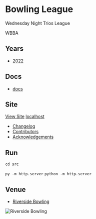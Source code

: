 # Bowling League

Wednesday Night Trios League

WBBA

## Years

- [2022](2022/README.md)

## Docs

- [docs](docs/README.md)

## Site

[View Site](https://alexhedley.github.io/bowling/)
[localhost](http://localhost:8000/)

- [Changelog](CHANGELOG.md)
- [Contributors](CONTRIBUTORS.md)
- [Acknowledgements](ACKNOWLEDGEMENTS.md)

## Run

`cd src`

`py -m http.server`
`python -m http.server`

## Venue

- [Riverside Bowling](https://www.riversidebowling.co.uk/)

![Riverside Bowling](https://riversidebowling.co.uk/wp-content/uploads/2018/09/riverside-briverside_logoowling-header-06june2016-00000000000-422x170-deleted-background.png "Riverside Bowling")

